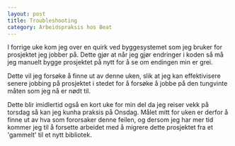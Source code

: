 ```yaml
---
layout: post
title: Troubleshooting
category: Arbeidspraksis hos Beat
---
```


I forrige uke kom jeg over en quirk ved byggesystemet som jeg bruker
for prosjektet jeg jobber på. Dette gjør at når jeg gjør endringer i koden så
må jeg manuelt bygge prosjektet på nytt for å se om endingen min er grei.

Dette vil jeg forsøke å finne ut av denne uken, slik at jeg kan effektivisere
senere jobbing på prosjektet i stedet for å forsøke å jobbe på den
tungvinte måten som jeg nå er nødt til.

Dette blir imidlertid også en kort uke for min del da jeg reiser vekk på torsdag
så kan jeg kunha praksis på Onsdag. Målet mitt for uken er derfor å finne ut
av hva som fororsaker denne feilen, og dersom jeg har mer tid kommer jeg til
å forsette arbeidet med å migrere dette prosjektet fra et 'gammelt' til et nytt bibliotek.
